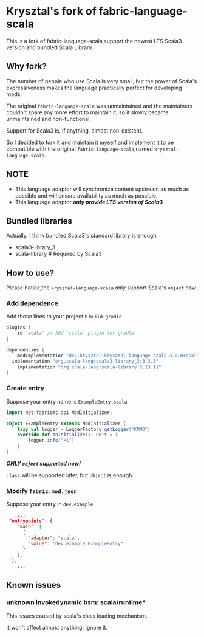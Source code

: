# Krysztal's fork of fabric-language-scala

This is a fork of fabric-language-scala,support the newest LTS Scala3 version and bundled Scala Library.

## Why fork?

The number of people who use Scala is very small, but the power of Scala's expressiveness makes the language practically perfect for developing mods.

The original `fabric-language-scala` was unmaintained and the maintainers couldn't spare any more effort to maintain it, so it slowly became unmaintained and non-functional.

Support for Scala3 is, if anything, almost non-existent.

So I decided to fork it and maintain it myself and implement it to be compatible with the original `fabric-language-scala`,named `krysztal-language-scala`.

## NOTE

- This language adaptor will synchronize content upstream as much as possible and will ensure availability as much as possible.
- This language adaptor _**only provide LTS version of Scala3**_

## Bundled libraries

Actually, I think bundled Scala3's standard library is enough.

- scala3-library_3
- scala-library # Required by Scala3

## How to use?

Please notice,the `krysztal-language-scala` only support Scala's `object` now.

### Add dependence

Add those lines to your project's `build.gradle`

```groovy
plugins {
	id 'scala' // Add `scala` plugin for gradle
}

dependencies {
	modImplementation "dev.krysztal:krysztal-language-scala:3.0.0+scala.3.3.3:dev"
  implementation "org.scala-lang:scala3-library_3:3.3.3"
	implementation "org.scala-lang:scala-library:2.13.11"
}
```

### Create entry

Suppose your entry name is `ExampleEntry.scala`

```scala
import net.fabricmc.api.ModInitializer;

object ExampleEntry extends ModInitializer {
    lazy val logger = LoggerFactory.getLogger("KMMO")
    override def onInitialize(): Unit = {
        logger.info("Hi")
    }
}

```

**_ONLY `object` supported now!_**

`class` will be supported later, but `object` is enough.

### Modify `fabric.mod.json`

Suppose your entry in `dev.example`

```json
    ...
 "entrypoints": {
    "main": [
      {
        "adapter": "scala",
        "value": "dev.example.ExampleEntry"
      }
    ],
  },
    ...
```

## Known issues

### unknown invokedynamic bsm: scala/runtime\*

This issues caused by scala's class loading mechanism.

It won't affect almost anything. Ignore it.
